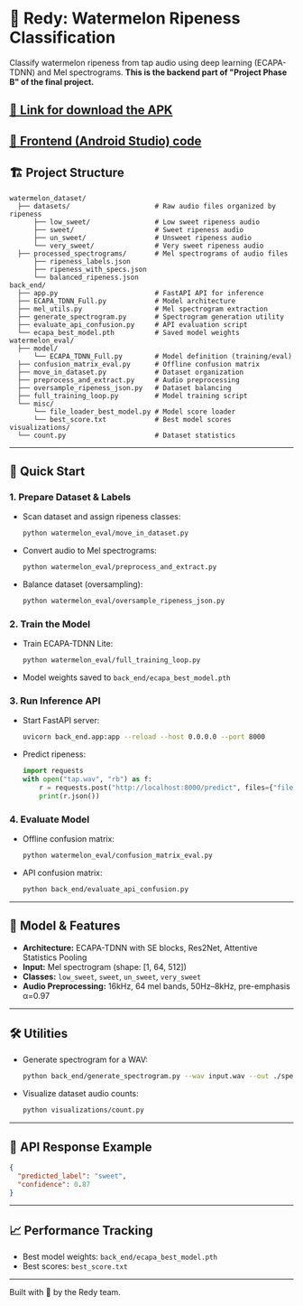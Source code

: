 # 🍉 Redy: Watermelon Ripeness Classification

Classify watermelon ripeness from tap audio using deep learning (ECAPA-TDNN) and Mel spectrograms.
**This is the backend part of "Project Phase B" of the final project.**

[🔗 Link for download the APK](https://drive.google.com/file/d/18OC_MR-IxNMIf2QQ-rpTmzTqaw61SDS5/view?usp=sharing)
---
[🔗 Frontend (Android Studio) code](https://github.com/Dmitry-Simon/RedyApp/tree/master)
---

## 🏗️ Project Structure

```
watermelon_dataset/
  ├── datasets/                     # Raw audio files organized by ripeness
      ├── low_sweet/                # Low sweet ripeness audio
      ├── sweet/                    # Sweet ripeness audio
      ├── un_sweet/                 # Unsweet ripeness audio
      └── very_sweet/               # Very sweet ripeness audio
  ├── processed_spectrograms/       # Mel spectrograms of audio files 
      ├── ripeness_labels.json
      ├── ripeness_with_specs.json
      └── balanced_ripeness.json
back_end/
  ├── app.py                        # FastAPI API for inference
  ├── ECAPA_TDNN_Full.py            # Model architecture
  ├── mel_utils.py                  # Mel spectrogram extraction
  ├── generate_spectrogram.py       # Spectrogram generation utility
  ├── evaluate_api_confusion.py     # API evaluation script
  └── ecapa_best_model.pth          # Saved model weights
watermelon_eval/
  ├── model/
      └── ECAPA_TDNN_Full.py        # Model definition (training/eval)
  ├── confusion_matrix_eval.py      # Offline confusion matrix
  ├── move_in_dataset.py            # Dataset organization
  ├── preprocess_and_extract.py     # Audio preprocessing
  ├── oversample_ripeness_json.py   # Dataset balancing
  ├── full_training_loop.py         # Model training script
  └── misc/
      └── file_loader_best_model.py # Model score loader
      └── best_score.txt            # Best model scores
visualizations/
  └── count.py                      # Dataset statistics
```

---

## 🚀 Quick Start

### 1. Prepare Dataset & Labels

- Scan dataset and assign ripeness classes:
  ```bash
  python watermelon_eval/move_in_dataset.py
  ```
- Convert audio to Mel spectrograms:
  ```bash
  python watermelon_eval/preprocess_and_extract.py
  ```
- Balance dataset (oversampling):
  ```bash
  python watermelon_eval/oversample_ripeness_json.py
  ```

### 2. Train the Model

- Train ECAPA-TDNN Lite:
  ```bash
  python watermelon_eval/full_training_loop.py
  ```
- Model weights saved to `back_end/ecapa_best_model.pth`

### 3. Run Inference API

- Start FastAPI server:
  ```bash
  uvicorn back_end.app:app --reload --host 0.0.0.0 --port 8000
  ```
- Predict ripeness:
  ```python
  import requests
  with open("tap.wav", "rb") as f:
      r = requests.post("http://localhost:8000/predict", files={"file": f})
      print(r.json())
  ```

### 4. Evaluate Model

- Offline confusion matrix:
  ```bash
  python watermelon_eval/confusion_matrix_eval.py
  ```
- API confusion matrix:
  ```bash
  python back_end/evaluate_api_confusion.py
  ```

---

## 🧠 Model & Features

- **Architecture:** ECAPA-TDNN with SE blocks, Res2Net, Attentive Statistics Pooling
- **Input:** Mel spectrogram (shape: [1, 64, 512])
- **Classes:** `low_sweet`, `sweet`, `un_sweet`, `very_sweet`
- **Audio Preprocessing:** 16kHz, 64 mel bands, 50Hz–8kHz, pre-emphasis α=0.97

---

## 🛠️ Utilities

- Generate spectrogram for a WAV:
  ```bash
  python back_end/generate_spectrogram.py --wav input.wav --out ./specs
  ```

- Visualize dataset audio counts:
  ```bash
  python visualizations/count.py
  ```

---

## 📄 API Response Example

```json
{
  "predicted_label": "sweet",
  "confidence": 0.87
}
```

---

## 📈 Performance Tracking

- Best model weights: `back_end/ecapa_best_model.pth`
- Best scores: `best_score.txt`

---

Built with 🍉 by the Redy team.
